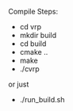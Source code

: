 Compile Steps: 
- cd vrp
- mkdir build
- cd build
- cmake ..
- make 
- ./cvrp

or just 

- ./run_build.sh
